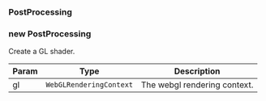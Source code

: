 <a name="PostProcessing"></a>

### PostProcessing

<a name="new_PostProcessing_new"></a>

### new PostProcessing
Create a GL shader.


| Param | Type | Description |
| --- | --- | --- |
| gl | <code>WebGLRenderingContext</code> | The webgl rendering context. |

